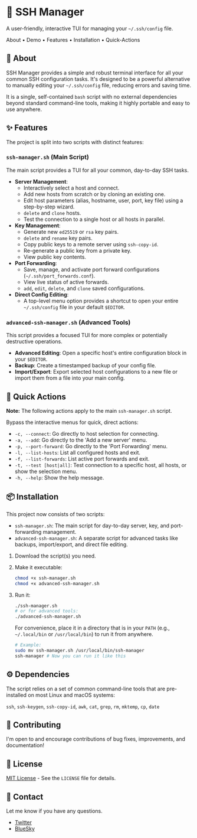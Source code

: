 # 🔑 SSH Manager

A user-friendly, interactive TUI for managing your `~/.ssh/config` file.

About • Demo • Features • Installation • Quick-Actions

## 🧠 About

SSH Manager provides a simple and robust terminal interface for all your common SSH configuration tasks. It's designed to be a powerful alternative to manually editing your `~/.ssh/config` file, reducing errors and saving time.

It is a single, self-contained `bash` script with no external dependencies beyond standard command-line tools, making it highly portable and easy to use anywhere.

## ✨ Features

The project is split into two scripts with distinct features:

### `ssh-manager.sh` (Main Script)

The main script provides a TUI for all your common, day-to-day SSH tasks.

- **Server Management**:
  - Interactively select a host and connect.
  - Add new hosts from scratch or by cloning an existing one.
  - Edit host parameters (alias, hostname, user, port, key file) using a step-by-step wizard.
  - `delete` and `clone` hosts.
  - Test the connection to a single host or all hosts in parallel.
- **Key Management**:
  - Generate new `ed25519` or `rsa` key pairs.
  - `delete` and `rename` key pairs.
  - Copy public keys to a remote server using `ssh-copy-id`.
  - Re-generate a public key from a private key.
  - View public key contents.
- **Port Forwarding**:
  - Save, manage, and activate port forward configurations (`~/.ssh/port_forwards.conf`).
  - View live status of active forwards.
  - `add`, `edit`, `delete`, and `clone` saved configurations.
- **Direct Config Editing**:
  - A top-level menu option provides a shortcut to open your entire `~/.ssh/config` file in your default `$EDITOR`.

### `advanced-ssh-manager.sh` (Advanced Tools)

This script provides a focused TUI for more complex or potentially destructive operations.

- **Advanced Editing**: Open a specific host's entire configuration block in your `$EDITOR`.
- **Backup**: Create a timestamped backup of your config file.
- **Import/Export**: Export selected host configurations to a new file or import them from a file into your main config.

## 🚀 Quick Actions

**Note:** The following actions apply to the main `ssh-manager.sh` script.

Bypass the interactive menus for quick, direct actions:

- `-c, --connect`: Go directly to host selection for connecting.
- `-a, --add`: Go directly to the 'Add a new server' menu.
- `-p, --port-forward`: Go directly to the 'Port Forwarding' menu.
- `-l, --list-hosts`: List all configured hosts and exit.
- `-f, --list-forwards`: List active port forwards and exit.
- `-t, --test [host|all]`: Test connection to a specific host, all hosts, or show the selection menu.
- `-h, --help`: Show the help message.

## 📦 Installation

This project now consists of two scripts:

- `ssh-manager.sh`: The main script for day-to-day server, key, and port-forwarding management.
- `advanced-ssh-manager.sh`: A separate script for advanced tasks like backups, import/export, and direct file editing.

1. Download the script(s) you need.
2. Make it executable:

    ```bash
    chmod +x ssh-manager.sh
    chmod +x advanced-ssh-manager.sh
    ```

3. Run it:

    ```bash
    ./ssh-manager.sh
    # or for advanced tools:
    ./advanced-ssh-manager.sh
    ```

    For convenience, place it in a directory that is in your `PATH` (e.g., `~/.local/bin` or `/usr/local/bin`) to run it from anywhere.

    ```bash
    # Example:
    sudo mv ssh-manager.sh /usr/local/bin/ssh-manager
    ssh-manager # Now you can run it like this
    ```

## ⚙️ Dependencies

The script relies on a set of common command-line tools that are pre-installed on most Linux and macOS systems:

`ssh`, `ssh-keygen`, `ssh-copy-id`, `awk`, `cat`, `grep`, `rm`, `mktemp`, `cp`, `date`

## 🤝 Contributing

I'm open to and encourage contributions of bug fixes, improvements, and documentation!

## 📜 License

[MIT License](LICENSE) - See the `LICENSE` file for details.

## 📧 Contact

Let me know if you have any questions.

- [Twitter](https://twitter.com/IAmDanielV)
- [BlueSky](https://bsky.app/profile/iamdanielv.bsky.social)
